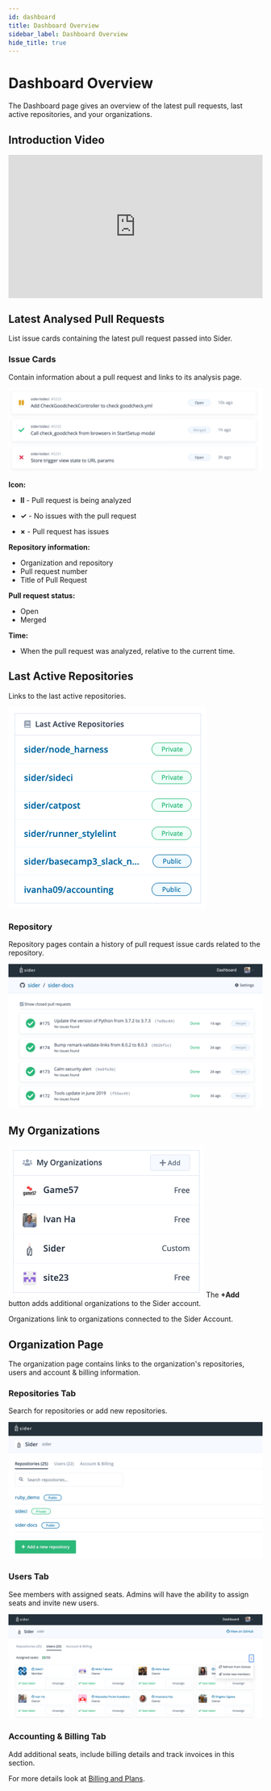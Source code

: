 ```yaml
---
id: dashboard
title: Dashboard Overview
sidebar_label: Dashboard Overview
hide_title: true
---
```


# Dashboard Overview

The Dashboard page gives an overview of the latest pull requests, last active repositories, and your organizations.

## Introduction Video

<div style="position:relative;padding-top:56.25%;">
  <iframe src="https://www.youtube.com/embed/TIQ61lCm6nI" frameborder="0" allowfullscreen
    style="position:absolute;top:0;left:0;width:100%;height:100%;"></iframe>
</div>

## Latest Analysed Pull Requests

List issue cards containing the latest pull request passed into Sider. 

### Issue Cards
Contain information about a pull request and links to its analysis page.

![Issue cards](../assets/issue-cards.png)

**Icon:**

* **II** - Pull request is being analyzed

* **✓** - No issues with the pull request

* **×** - Pull request has issues
      
**Repository information:**

* Organization and repository
* Pull request number
* Title of Pull Request

**Pull request status:**
* Open
* Merged

**Time:**

* When the pull request was analyzed, relative to the current time.

## Last Active Repositories
Links to the last active repositories.

![Screenshot of Last Active Repositories](../assets/last-active-repo.png)

### Repository

Repository pages contain a history of pull request issue cards related to the repository.

![Screenshot of repository page](../assets/repository-page.png)

## My Organizations

![Screenshot of My Organizations](../assets/my-organizations.png)
The **+Add** button adds additional organizations to the Sider account.

Organizations link to organizations connected to the Sider Account. 

## Organization Page

The organization page contains links to the organization's repositories, users and account & billing information.

### Repositories Tab

Search for repositories or add new repositories.

![Screenshot of organizations](../assets/repository-tab.png)

### Users Tab

See members with assigned seats. Admins will have the ability to assign seats and invite new users.

![Screenshot of users tab](../assets/users-tab.png)

### Accounting & Billing Tab

Add additional seats, include billing details and track invoices in this section.

For more details look at [Billing and Plans](../billing-and-plans.md).